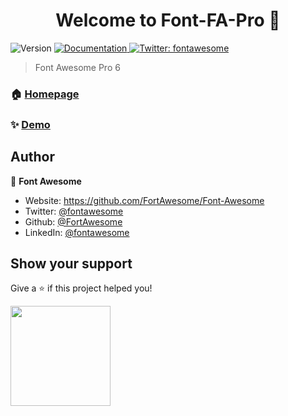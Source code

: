 <h1 align="center">Welcome to Font-FA-Pro 👋</h1>
<p>
  <img alt="Version" src="https://img.shields.io/badge/version-6.0.0--alpha2-blue.svg?cacheSeconds=2592000" />
  <a href="https://fontawesome.com/how-to-use/on-the-web/referencing-icons/basic-use" target="_blank">
    <img alt="Documentation" src="https://img.shields.io/badge/documentation-yes-brightgreen.svg" />
  </a>
  <a href="https://twitter.com/fontawesome" target="_blank">
    <img alt="Twitter: fontawesome" src="https://img.shields.io/twitter/follow/fontawesome.svg?style=social" />
  </a>
</p>

> Font Awesome Pro 6

### 🏠 [Homepage](https://fontawesome.com/)

### ✨ [Demo](https://fontawesome.com/)

## Author

👤 **Font Awesome**

* Website: https://github.com/FortAwesome/Font-Awesome
* Twitter: [@fontawesome](https://twitter.com/fontawesome)
* Github: [@FortAwesome](https://github.com/FortAwesome)
* LinkedIn: [@fontawesome](https://linkedin.com/in/fontawesome)

## Show your support

Give a ⭐️ if this project helped you!

<a href="https://www.patreon.com/fontawesome">
  <img src="https://c5.patreon.com/external/logo/become_a_patron_button@2x.png" width="160">
</a>